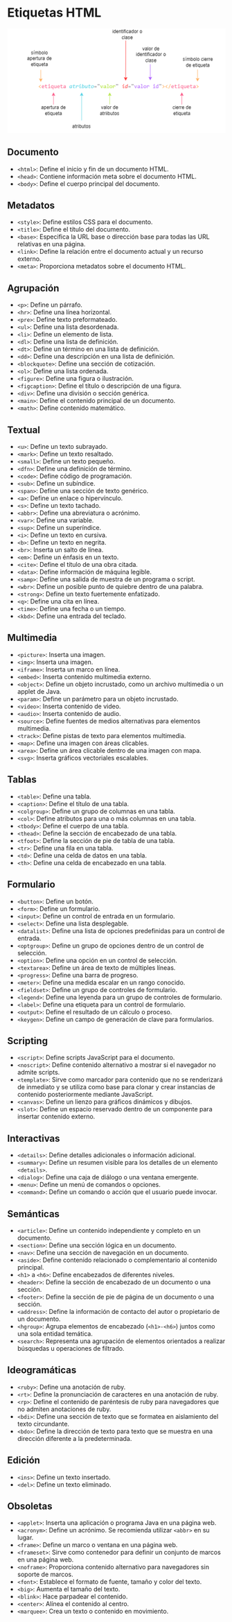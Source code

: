 # Etiquetas HTML

![img-etiqueta-sintaxis](../../img/etiquetas-sintaxis.png)

## Documento

- `<html>`: Define el inicio y fin de un documento HTML.
- `<head>`: Contiene información meta sobre el documento HTML.
- `<body>`: Define el cuerpo principal del documento.

## Metadatos

- `<style>`: Define estilos CSS para el documento.
- `<title>`: Define el título del documento.
- `<base>`: Especifica la URL base o dirección base para todas las URL relativas en una página.
- `<link>`: Define la relación entre el documento actual y un recurso externo.
- `<meta>`: Proporciona metadatos sobre el documento HTML.

## Agrupación

- `<p>`: Define un párrafo.
- `<hr>`: Define una línea horizontal.
- `<pre>`: Define texto preformateado.
- `<ul>`: Define una lista desordenada.
- `<li>`: Define un elemento de lista.
- `<dl>`: Define una lista de definición.
- `<dt>`: Define un término en una lista de definición.
- `<dd>`: Define una descripción en una lista de definición.
- `<blockquote>`: Define una sección de cotización.
- `<ol>`: Define una lista ordenada.
- `<figure>`: Define una figura o ilustración.
- `<figcaption>`: Define el título o descripción de una figura.
- `<div>`: Define una división o sección genérica.
- `<main>`: Define el contenido principal de un documento.
- `<math>`: Define contenido matemático.

## Textual

- `<u>`: Define un texto subrayado.
- `<mark>`: Define un texto resaltado.
- `<small>`: Define un texto pequeño.
- `<dfn>`: Define una definición de término.
- `<code>`: Define código de programación.
- `<sub>`: Define un subíndice.
- `<span>`: Define una sección de texto genérico.
- `<a>`: Define un enlace o hipervínculo.
- `<s>`: Define un texto tachado.
- `<abbr>`: Define una abreviatura o acrónimo.
- `<var>`: Define una variable.
- `<sup>`: Define un superíndice.
- `<i>`: Define un texto en cursiva.
- `<b>`: Define un texto en negrita.
- `<br>`: Inserta un salto de línea.
- `<em>`: Define un énfasis en un texto.
- `<cite>`: Define el título de una obra citada.
- `<data>`: Define información de máquina legible.
- `<samp>`: Define una salida de muestra de un programa o script.
- `<wbr>`: Define un posible punto de quiebre dentro de una palabra.
- `<strong>`: Define un texto fuertemente enfatizado.
- `<q>`: Define una cita en línea.
- `<time>`: Define una fecha o un tiempo.
- `<kbd>`: Define una entrada del teclado.

## Multimedia

- `<picture>`: Inserta una imagen.
- `<img>`: Inserta una imagen.
- `<iframe>`: Inserta un marco en línea.
- `<embed>`: Inserta contenido multimedia externo.
- `<object>`: Define un objeto incrustado, como un archivo multimedia o un applet de Java.
- `<param>`: Define un parámetro para un objeto incrustado.
- `<video>`: Inserta contenido de video.
- `<audio>`: Inserta contenido de audio.
- `<source>`: Define fuentes de medios alternativas para elementos multimedia.
- `<track>`: Define pistas de texto para elementos multimedia.
- `<map>`: Define una imagen con áreas clicables.
- `<area>`: Define un área clicable dentro de una imagen con mapa.
- `<svg>`: Inserta gráficos vectoriales escalables.

## Tablas

- `<table>`: Define una tabla.
- `<caption>`: Define el título de una tabla.
- `<colgroup>`: Define un grupo de columnas en una tabla.
- `<col>`: Define atributos para una o más columnas en una tabla.
- `<tbody>`: Define el cuerpo de una tabla.
- `<thead>`: Define la sección de encabezado de una tabla.
- `<tfoot>`: Define la sección de pie de tabla de una tabla.
- `<tr>`: Define una fila en una tabla.
- `<td>`: Define una celda de datos en una tabla.
- `<th>`: Define una celda de encabezado en una tabla.

## Formulario

- `<button>`: Define un botón.
- `<form>`: Define un formulario.
- `<input>`: Define un control de entrada en un formulario.
- `<select>`: Define una lista desplegable.
- `<datalist>`: Define una lista de opciones predefinidas para un control de entrada.
- `<optgroup>`: Define un grupo de opciones dentro de un control de selección.
- `<option>`: Define una opción en un control de selección.
- `<textarea>`: Define un área de texto de múltiples líneas.
- `<progress>`: Define una barra de progreso.
- `<meter>`: Define una medida escalar en un rango conocido.
- `<fieldset>`: Define un grupo de controles de formulario.
- `<legend>`: Define una leyenda para un grupo de controles de formulario.
- `<label>`: Define una etiqueta para un control de formulario.
- `<output>`: Define el resultado de un cálculo o proceso.
- `<keygen>`: Define un campo de generación de clave para formularios.

## Scripting

- `<script>`: Define scripts JavaScript para el documento.
- `<noscript>`: Define contenido alternativo a mostrar si el navegador no admite scripts.
- `<template>`: Sirve como marcador para contenido que no se renderizará de inmediato y se utiliza como base para clonar y crear instancias de contenido posteriormente mediante JavaScript.
- `<canvas>`: Define un lienzo para gráficos dinámicos y dibujos.
- `<slot>`:  Define un espacio reservado dentro de un componente para insertar contenido externo.

## Interactivas

- `<details>`: Define detalles adicionales o información adicional.
- `<summary>`: Define un resumen visible para los detalles de un elemento `<details>`.
- `<dialog>`: Define una caja de diálogo o una ventana emergente.
- `<menu>`: Define un menú de comandos o opciones.
- `<command>`: Define un comando o acción que el usuario puede invocar.

## Semánticas

- `<article>`: Define un contenido independiente y completo en un documento.
- `<section>`: Define una sección lógica en un documento.
- `<nav>`: Define una sección de navegación en un documento.
- `<aside>`: Define contenido relacionado o complementario al contenido principal.
- `<h1>` a `<h6>`: Define encabezados de diferentes niveles.
- `<header>`: Define la sección de encabezado de un documento o una sección.
- `<footer>`: Define la sección de pie de página de un documento o una sección.
- `<address>`: Define la información de contacto del autor o propietario de un documento.
- `<hgroup>`: Agrupa elementos de encabezado (`<h1>-<h6>`) juntos como una sola entidad temática.
- `<search>`: Representa una agrupación de elementos orientados a realizar búsquedas u operaciones de filtrado.

## Ideogramáticas

- `<ruby>`: Define una anotación de ruby.
- `<rt>`: Define la pronunciación de caracteres en una anotación de ruby.
- `<rp>`: Define el contenido de paréntesis de ruby para navegadores que no admiten anotaciones de ruby.
- `<bdi>`: Define una sección de texto que se formatea en aislamiento del texto circundante.
- `<bdo>`: Define la dirección de texto para texto que se muestra en una dirección diferente a la predeterminada.

## Edición

- `<ins>`: Define un texto insertado.
- `<del>`: Define un texto eliminado.

## Obsoletas

- `<applet>`: Inserta una aplicación o programa Java en una página web.
- `<acronym>`: Define un acrónimo. Se recomienda utilizar `<abbr>` en su lugar.
- `<frame>`: Define un marco o ventana en una página web.
- `<frameset>`: Sirve como contenedor para definir un conjunto de marcos en una página web.
- `<noframe>`: Proporciona contenido alternativo para navegadores sin soporte de marcos.
- `<font>`: Establece el formato de fuente, tamaño y color del texto.
- `<big>`: Aumenta el tamaño del texto.
- `<blink>`: Hace parpadear el contenido.
- `<center>`: Alínea el contenido al centro.
- `<marquee>`: Crea un texto o contenido en movimiento.


